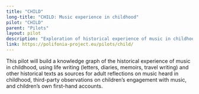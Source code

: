 ```yaml
---
title: "CHILD"
long-title: "CHILD: Music experience in childhood"
pilot: "CHILD"
parent: "Pilots"
layout: pilot
description: "Exploration of historical experience of music in childhood related to musical scores."
link: https://polifonia-project.eu/pilots/child/
--- 
```

This pilot will build a knowledge graph of the historical experience of music in childhood, using life writing (letters, diaries, memoirs, travel writing) and other historical texts as sources for adult reflections on music heard in childhood, third-party observations on children’s engagement with music, and children’s own first-hand accounts. 